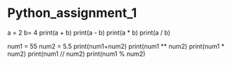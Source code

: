 # Python_assignment_1
a = 2
b= 4
print(a + b)
print(a - b)
print(a * b)
print(a / b)

num1 = 55
num2 = 5.5
print(num1+num2)
print(num1 ** num2)
print(num1 * num2)
print(num1 //  num2)
print(num1 % num2)